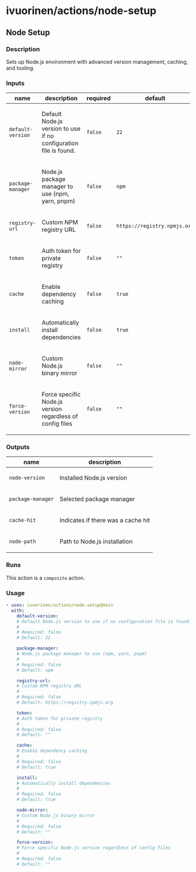 # ivuorinen/actions/node-setup

## Node Setup

### Description

Sets up Node.js environment with advanced version management, caching, and tooling.

### Inputs

| name              | description                                                              | required | default                      |
|-------------------|--------------------------------------------------------------------------|----------|------------------------------|
| `default-version` | <p>Default Node.js version to use if no configuration file is found.</p> | `false`  | `22`                         |
| `package-manager` | <p>Node.js package manager to use (npm, yarn, pnpm)</p>                  | `false`  | `npm`                        |
| `registry-url`    | <p>Custom NPM registry URL</p>                                           | `false`  | `https://registry.npmjs.org` |
| `token`           | <p>Auth token for private registry</p>                                   | `false`  | `""`                         |
| `cache`           | <p>Enable dependency caching</p>                                         | `false`  | `true`                       |
| `install`         | <p>Automatically install dependencies</p>                                | `false`  | `true`                       |
| `node-mirror`     | <p>Custom Node.js binary mirror</p>                                      | `false`  | `""`                         |
| `force-version`   | <p>Force specific Node.js version regardless of config files</p>         | `false`  | `""`                         |

### Outputs

| name              | description                               |
|-------------------|-------------------------------------------|
| `node-version`    | <p>Installed Node.js version</p>          |
| `package-manager` | <p>Selected package manager</p>           |
| `cache-hit`       | <p>Indicates if there was a cache hit</p> |
| `node-path`       | <p>Path to Node.js installation</p>       |

### Runs

This action is a `composite` action.

### Usage

```yaml
- uses: ivuorinen/actions/node-setup@main
  with:
    default-version:
    # Default Node.js version to use if no configuration file is found.
    #
    # Required: false
    # Default: 22

    package-manager:
    # Node.js package manager to use (npm, yarn, pnpm)
    #
    # Required: false
    # Default: npm

    registry-url:
    # Custom NPM registry URL
    #
    # Required: false
    # Default: https://registry.npmjs.org

    token:
    # Auth token for private registry
    #
    # Required: false
    # Default: ""

    cache:
    # Enable dependency caching
    #
    # Required: false
    # Default: true

    install:
    # Automatically install dependencies
    #
    # Required: false
    # Default: true

    node-mirror:
    # Custom Node.js binary mirror
    #
    # Required: false
    # Default: ""

    force-version:
    # Force specific Node.js version regardless of config files
    #
    # Required: false
    # Default: ""
```
